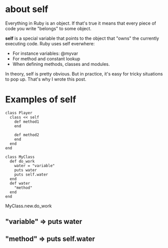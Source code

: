 # about self

Everything in Ruby is an object. If that's true it means that every piece of code you write "belongs" to some object.

**self** is a special variable that points to the object that "owns" the currently executing code. Ruby uses self everwhere:

* For instance variables: @myvar
* For method and constant lookup
* When defining methods, classes and modules.

In theory, self is pretty obvious. But in practice, it's easy for tricky situations to pop up. That's why I wrote this post.


# Examples of self

```
class Player
  class << self 
    def method1
    end

    def method2
    end
  end
end
```

```
class MyClass
  def do_work
    water = "variable"
    puts water
    puts self.water
  end
  def water
    "method"
  end
end
```
MyClass.new.do_work
## "variable"  => puts water
## "method"    => puts self.water
